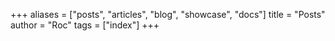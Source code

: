 +++
aliases = ["posts", "articles", "blog", "showcase", "docs"]
title = "Posts"
author = "Roc"
tags = ["index"]
+++
